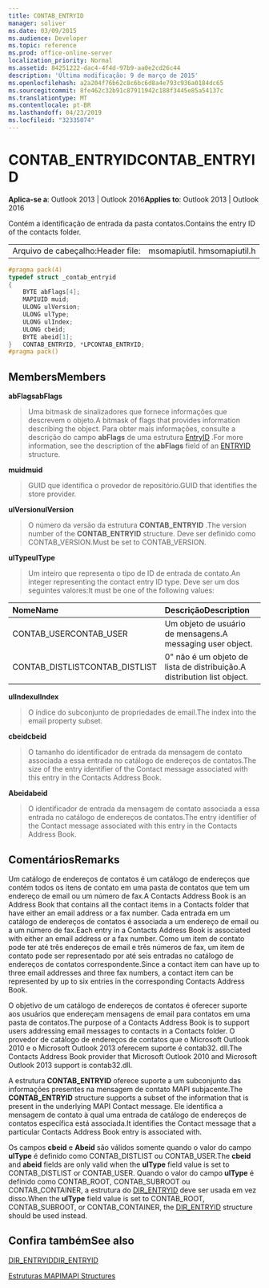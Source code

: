 ```yaml
---
title: CONTAB_ENTRYID
manager: soliver
ms.date: 03/09/2015
ms.audience: Developer
ms.topic: reference
ms.prod: office-online-server
localization_priority: Normal
ms.assetid: 84251222-dac4-4f4d-97b9-aa0e2cd26c44
description: 'Última modificação: 9 de março de 2015'
ms.openlocfilehash: a2a204f76b62c8c6bc6d8a4e793c936a0184dc65
ms.sourcegitcommit: 8fe462c32b91c87911942c188f3445e85a54137c
ms.translationtype: MT
ms.contentlocale: pt-BR
ms.lasthandoff: 04/23/2019
ms.locfileid: "32335074"
---
```

# <a name="contabentryid"></a><span data-ttu-id="ec70f-103">CONTAB_ENTRYID</span><span class="sxs-lookup"><span data-stu-id="ec70f-103">CONTAB_ENTRYID</span></span>

  
  
<span data-ttu-id="ec70f-104">**Aplica-se a**: Outlook 2013 | Outlook 2016</span><span class="sxs-lookup"><span data-stu-id="ec70f-104">**Applies to**: Outlook 2013 | Outlook 2016</span></span> 
  
<span data-ttu-id="ec70f-105">Contém a identificação de entrada da pasta contatos.</span><span class="sxs-lookup"><span data-stu-id="ec70f-105">Contains the entry ID of the contacts folder.</span></span>
  
|||
|:-----|:-----|
|<span data-ttu-id="ec70f-106">Arquivo de cabeçalho:</span><span class="sxs-lookup"><span data-stu-id="ec70f-106">Header file:</span></span>  <br/> |<span data-ttu-id="ec70f-107">msomapiutil. h</span><span class="sxs-lookup"><span data-stu-id="ec70f-107">msomapiutil.h</span></span>  <br/> |
   
```cpp
#pragma pack(4) 
typedef struct _contab_entryid
{
    BYTE abFlags[4];
    MAPIUID muid;
    ULONG ulVersion;
    ULONG ulType;
    ULONG ulIndex;
    ULONG cbeid;
    BYTE abeid[1];
}   CONTAB_ENTRYID, *LPCONTAB_ENTRYID;
#pragma pack() 
```

## <a name="members"></a><span data-ttu-id="ec70f-108">Members</span><span class="sxs-lookup"><span data-stu-id="ec70f-108">Members</span></span>

 <span data-ttu-id="ec70f-109">**abFlags**</span><span class="sxs-lookup"><span data-stu-id="ec70f-109">**abFlags**</span></span>
  
> <span data-ttu-id="ec70f-110">Uma bitmask de sinalizadores que fornece informações que descrevem o objeto.</span><span class="sxs-lookup"><span data-stu-id="ec70f-110">A bitmask of flags that provides information describing the object.</span></span> <span data-ttu-id="ec70f-111">Para obter mais informações, consulte a descrição do campo **abFlags** de uma estrutura [EntryID](entryid.md) .</span><span class="sxs-lookup"><span data-stu-id="ec70f-111">For more information, see the description of the **abFlags** field of an [ENTRYID](entryid.md) structure.</span></span> 
    
 <span data-ttu-id="ec70f-112">**muid**</span><span class="sxs-lookup"><span data-stu-id="ec70f-112">**muid**</span></span>
  
> <span data-ttu-id="ec70f-113">GUID que identifica o provedor de repositório.</span><span class="sxs-lookup"><span data-stu-id="ec70f-113">GUID that identifies the store provider.</span></span>
    
 <span data-ttu-id="ec70f-114">**ulVersion**</span><span class="sxs-lookup"><span data-stu-id="ec70f-114">**ulVersion**</span></span>
  
> <span data-ttu-id="ec70f-115">O número da versão da estrutura **CONTAB_ENTRYID** .</span><span class="sxs-lookup"><span data-stu-id="ec70f-115">The version number of the **CONTAB_ENTRYID** structure.</span></span> <span data-ttu-id="ec70f-116">Deve ser definido como CONTAB_VERSION.</span><span class="sxs-lookup"><span data-stu-id="ec70f-116">Must be set to CONTAB_VERSION.</span></span> 
    
 <span data-ttu-id="ec70f-117">**ulType**</span><span class="sxs-lookup"><span data-stu-id="ec70f-117">**ulType**</span></span>
  
> <span data-ttu-id="ec70f-118">Um inteiro que representa o tipo de ID de entrada de contato.</span><span class="sxs-lookup"><span data-stu-id="ec70f-118">An integer representing the contact entry ID type.</span></span> <span data-ttu-id="ec70f-119">Deve ser um dos seguintes valores:</span><span class="sxs-lookup"><span data-stu-id="ec70f-119">It must be one of the following values:</span></span>
    
|<span data-ttu-id="ec70f-120">**Nome**</span><span class="sxs-lookup"><span data-stu-id="ec70f-120">**Name**</span></span>|<span data-ttu-id="ec70f-121">**Descrição**</span><span class="sxs-lookup"><span data-stu-id="ec70f-121">**Description**</span></span>|
|:-----|:-----|
|<span data-ttu-id="ec70f-122">CONTAB_USER</span><span class="sxs-lookup"><span data-stu-id="ec70f-122">CONTAB_USER</span></span>  <br/> |<span data-ttu-id="ec70f-123">Um objeto de usuário de mensagens.</span><span class="sxs-lookup"><span data-stu-id="ec70f-123">A messaging user object.</span></span>  <br/> |
|<span data-ttu-id="ec70f-124">CONTAB_DISTLIST</span><span class="sxs-lookup"><span data-stu-id="ec70f-124">CONTAB_DISTLIST</span></span>  <br/> |<span data-ttu-id="ec70f-125">0" não é um objeto de lista de distribuição.</span><span class="sxs-lookup"><span data-stu-id="ec70f-125">A distribution list object.</span></span>  <br/> |
   
 <span data-ttu-id="ec70f-126">**ulIndex**</span><span class="sxs-lookup"><span data-stu-id="ec70f-126">**ulIndex**</span></span>
  
> <span data-ttu-id="ec70f-127">O índice do subconjunto de propriedades de email.</span><span class="sxs-lookup"><span data-stu-id="ec70f-127">The index into the email property subset.</span></span>
    
 <span data-ttu-id="ec70f-128">**cbeid**</span><span class="sxs-lookup"><span data-stu-id="ec70f-128">**cbeid**</span></span>
  
> <span data-ttu-id="ec70f-129">O tamanho do identificador de entrada da mensagem de contato associada a essa entrada no catálogo de endereços de contatos.</span><span class="sxs-lookup"><span data-stu-id="ec70f-129">The size of the entry identifier of the Contact message associated with this entry in the Contacts Address Book.</span></span>
    
 <span data-ttu-id="ec70f-130">**Abeid**</span><span class="sxs-lookup"><span data-stu-id="ec70f-130">**abeid**</span></span>
  
> <span data-ttu-id="ec70f-131">O identificador de entrada da mensagem de contato associada a essa entrada no catálogo de endereços de contatos.</span><span class="sxs-lookup"><span data-stu-id="ec70f-131">The entry identifier of the Contact message associated with this entry in the Contacts Address Book.</span></span>
    
## <a name="remarks"></a><span data-ttu-id="ec70f-132">Comentários</span><span class="sxs-lookup"><span data-stu-id="ec70f-132">Remarks</span></span>

<span data-ttu-id="ec70f-133">Um catálogo de endereços de contatos é um catálogo de endereços que contém todos os itens de contato em uma pasta de contatos que tem um endereço de email ou um número de fax.</span><span class="sxs-lookup"><span data-stu-id="ec70f-133">A Contacts Address Book is an Address Book that contains all the contact items in a Contacts folder that have either an email address or a fax number.</span></span> <span data-ttu-id="ec70f-134">Cada entrada em um catálogo de endereços de contatos é associada a um endereço de email ou a um número de fax.</span><span class="sxs-lookup"><span data-stu-id="ec70f-134">Each entry in a Contacts Address Book is associated with either an email address or a fax number.</span></span> <span data-ttu-id="ec70f-135">Como um item de contato pode ter até três endereços de email e três números de fax, um item de contato pode ser representado por até seis entradas no catálogo de endereços de contatos correspondente.</span><span class="sxs-lookup"><span data-stu-id="ec70f-135">Since a contact item can have up to three email addresses and three fax numbers, a contact item can be represented by up to six entries in the corresponding Contacts Address Book.</span></span>
  
<span data-ttu-id="ec70f-136">O objetivo de um catálogo de endereços de contatos é oferecer suporte aos usuários que endereçam mensagens de email para contatos em uma pasta de contatos.</span><span class="sxs-lookup"><span data-stu-id="ec70f-136">The purpose of a Contacts Address Book is to support users addressing email messages to contacts in a Contacts folder.</span></span> <span data-ttu-id="ec70f-137">O provedor de catálogo de endereços de contatos que o Microsoft Outlook 2010 e o Microsoft Outlook 2013 oferecem suporte é contab32. dll.</span><span class="sxs-lookup"><span data-stu-id="ec70f-137">The Contacts Address Book provider that Microsoft Outlook 2010 and Microsoft Outlook 2013 support is contab32.dll.</span></span>
  
<span data-ttu-id="ec70f-138">A estrutura **CONTAB_ENTRYID** oferece suporte a um subconjunto das informações presentes na mensagem de contato MAPI subjacente.</span><span class="sxs-lookup"><span data-stu-id="ec70f-138">The **CONTAB_ENTRYID** structure supports a subset of the information that is present in the underlying MAPI Contact message.</span></span> <span data-ttu-id="ec70f-139">Ele identifica a mensagem de contato à qual uma entrada de catálogo de endereços de contatos específica está associada.</span><span class="sxs-lookup"><span data-stu-id="ec70f-139">It identifies the Contact message that a particular Contacts Address Book entry is associated with.</span></span> 
  
<span data-ttu-id="ec70f-140">Os campos **cbeid** e **Abeid** são válidos somente quando o valor do campo **ulType** é definido como CONTAB_DISTLIST ou CONTAB_USER.</span><span class="sxs-lookup"><span data-stu-id="ec70f-140">The **cbeid** and **abeid** fields are only valid when the **ulType** field value is set to CONTAB_DISTLIST or CONTAB_USER.</span></span> <span data-ttu-id="ec70f-141">Quando o valor do campo **ulType** é definido como CONTAB_ROOT, CONTAB_SUBROOT ou CONTAB_CONTAINER, a estrutura do [DIR_ENTRYID](dir_entryid.md) deve ser usada em vez disso.</span><span class="sxs-lookup"><span data-stu-id="ec70f-141">When the **ulType** field value is set to CONTAB_ROOT, CONTAB_SUBROOT, or CONTAB_CONTAINER, the [DIR_ENTRYID](dir_entryid.md) structure should be used instead.</span></span> 
  
## <a name="see-also"></a><span data-ttu-id="ec70f-142">Confira também</span><span class="sxs-lookup"><span data-stu-id="ec70f-142">See also</span></span>



[<span data-ttu-id="ec70f-143">DIR_ENTRYID</span><span class="sxs-lookup"><span data-stu-id="ec70f-143">DIR_ENTRYID</span></span>](dir_entryid.md)


[<span data-ttu-id="ec70f-144">Estruturas MAPI</span><span class="sxs-lookup"><span data-stu-id="ec70f-144">MAPI Structures</span></span>](mapi-structures.md)

